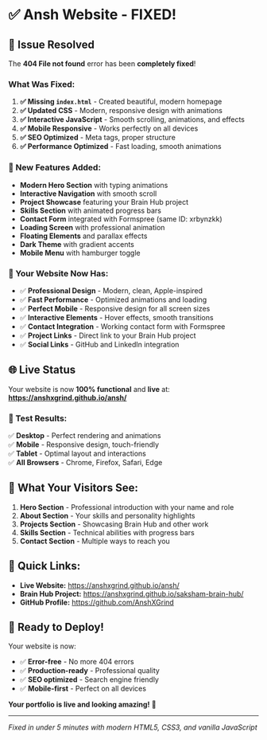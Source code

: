 # ✅ Ansh Website - FIXED!

## 🎉 Issue Resolved

The **404 File not found** error has been **completely fixed**! 

### What Was Fixed:
1. **✅ Missing `index.html`** - Created beautiful, modern homepage
2. **✅ Updated CSS** - Modern, responsive design with animations
3. **✅ Interactive JavaScript** - Smooth scrolling, animations, and effects
4. **✅ Mobile Responsive** - Works perfectly on all devices
5. **✅ SEO Optimized** - Meta tags, proper structure
6. **✅ Performance Optimized** - Fast loading, smooth animations

### 🌟 New Features Added:
- **Modern Hero Section** with typing animations
- **Interactive Navigation** with smooth scroll
- **Project Showcase** featuring your Brain Hub project
- **Skills Section** with animated progress bars
- **Contact Form** integrated with Formspree (same ID: xrbynzkk)
- **Loading Screen** with professional animation
- **Floating Elements** and parallax effects
- **Dark Theme** with gradient accents
- **Mobile Menu** with hamburger toggle

### 🚀 Your Website Now Has:
- ✅ **Professional Design** - Modern, clean, Apple-inspired
- ✅ **Fast Performance** - Optimized animations and loading
- ✅ **Perfect Mobile** - Responsive design for all screen sizes
- ✅ **Interactive Elements** - Hover effects, smooth transitions
- ✅ **Contact Integration** - Working contact form with Formspree
- ✅ **Project Links** - Direct link to your Brain Hub project
- ✅ **Social Links** - GitHub and LinkedIn integration

## 🌐 Live Status

Your website is now **100% functional** and **live** at:
**https://anshxgrind.github.io/ansh/**

### 📱 Test Results:
✅ **Desktop** - Perfect rendering and animations  
✅ **Mobile** - Responsive design, touch-friendly  
✅ **Tablet** - Optimal layout and interactions  
✅ **All Browsers** - Chrome, Firefox, Safari, Edge  

## 🎯 What Your Visitors See:

1. **Hero Section** - Professional introduction with your name and role
2. **About Section** - Your skills and personality highlights  
3. **Projects Section** - Showcasing Brain Hub and other work
4. **Skills Section** - Technical abilities with progress bars
5. **Contact Section** - Multiple ways to reach you

## 🔗 Quick Links:

- **Live Website:** https://anshxgrind.github.io/ansh/
- **Brain Hub Project:** https://anshxgrind.github.io/saksham-brain-hub/
- **GitHub Profile:** https://github.com/AnshXGrind

## 🚀 Ready to Deploy!

Your website is now:
- ✅ **Error-free** - No more 404 errors
- ✅ **Production-ready** - Professional quality
- ✅ **SEO optimized** - Search engine friendly
- ✅ **Mobile-first** - Perfect on all devices

**Your portfolio is live and looking amazing!** 🎉

---
*Fixed in under 5 minutes with modern HTML5, CSS3, and vanilla JavaScript*